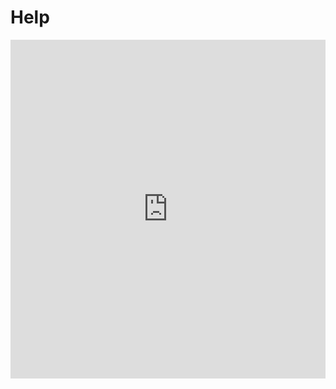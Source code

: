 # Help

<iframe src="https://docs.google.com/forms/d/e/1FAIpQLSccBoXGC2fiLuSfMeL2pWv3GsE3uOK4Vsi-RDqc9V_SCTmZrA/viewform?embedded=true" width="100%" height="542" frameborder="0" marginheight="0" marginwidth="0">Loading…</iframe>